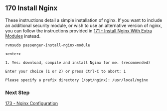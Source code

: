 ## 170 Install Nginx

These instructions detail a simple installation of nginx. If you want to include an additional security module, or wish to use an alternative version of nginx, you can follow the instructions provided in [171 - Install Nginx With Extra Modules](https://github.com/sleepepi/sleepepi/tree/master/virtual-machines/171-install-nginx-with-extra-modules.md) instead.

```console
rvmsudo passenger-install-nginx-module
```

`<enter>`

```console
1. Yes: download, compile and install Nginx for me. (recommended)

Enter your choice (1 or 2) or press Ctrl-C to abort: 1

Please specify a prefix directory [/opt/nginx]: /usr/local/nginx
```


### Next Step

[173 - Nginx Configuration](https://github.com/sleepepi/sleepepi/blob/master/virtual-machines/173-nginx-configuration.md)
